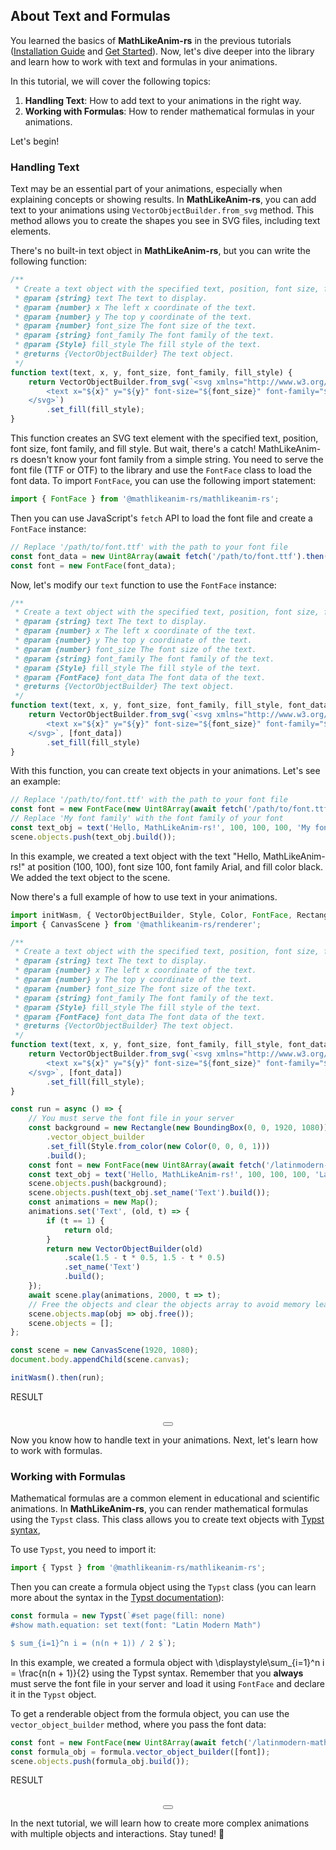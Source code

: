 ## About Text and Formulas

<link rel="stylesheet" href="https://cdn.jsdelivr.net/npm/katex@0.16.21/dist/katex.min.css" integrity="sha384-zh0CIslj+VczCZtlzBcjt5ppRcsAmDnRem7ESsYwWwg3m/OaJ2l4x7YBZl9Kxxib" crossorigin="anonymous">

You learned the basics of **MathLikeAnim-rs** in the previous tutorials ([Installation Guide](./tutorial-Install%20the%20library.html) and [Get Started](./tutorial-Get%20started.html)). Now, let's dive deeper into the library and learn how to work with text and formulas in your animations.

In this tutorial, we will cover the following topics:

1. **Handling Text**: How to add text to your animations in the right way.
2. **Working with Formulas**: How to render mathematical formulas in your animations.

Let's begin!

### Handling Text
Text may be an essential part of your animations, especially when explaining concepts or showing results. In **MathLikeAnim-rs**, you can add text to your animations using `VectorObjectBuilder.from_svg` method. This method allows you to create the shapes you see in SVG files, including text elements.

There's no built-in text object in **MathLikeAnim-rs**, but you can write the following function:

```javascript
/**
 * Create a text object with the specified text, position, font size, font family, and fill style.
 * @param {string} text The text to display.
 * @param {number} x The left x coordinate of the text.
 * @param {number} y The top y coordinate of the text.
 * @param {number} font_size The font size of the text.
 * @param {string} font_family The font family of the text.
 * @param {Style} fill_style The fill style of the text.
 * @returns {VectorObjectBuilder} The text object.
 */
function text(text, x, y, font_size, font_family, fill_style) {
    return VectorObjectBuilder.from_svg(`<svg xmlns="http://www.w3.org/2000/svg">
        <text x="${x}" y="${y}" font-size="${font_size}" font-family="${font_family}">${text}</text>
    </svg>`)
        .set_fill(fill_style);
}
```

This function creates an SVG text element with the specified text, position, font size, font family, and fill style. But wait, there's a catch! MathLikeAnim-rs doesn't know your font family from a simple string. You need to serve the font file (TTF or OTF) to the library and use the `FontFace` class to load the font data. To import `FontFace`, you can use the following import statement:

```javascript
import { FontFace } from '@mathlikeanim-rs/mathlikeanim-rs';
```

Then you can use JavaScript's `fetch` API to load the font file and create a `FontFace` instance:

```javascript
// Replace '/path/to/font.ttf' with the path to your font file
const font_data = new Uint8Array(await fetch('/path/to/font.ttf').then(res => res.arrayBuffer()));
const font = new FontFace(font_data);
```

Now, let's modify our `text` function to use the `FontFace` instance:

```javascript
/**
 * Create a text object with the specified text, position, font size, font family, and fill style.
 * @param {string} text The text to display.
 * @param {number} x The left x coordinate of the text.
 * @param {number} y The top y coordinate of the text.
 * @param {number} font_size The font size of the text.
 * @param {string} font_family The font family of the text.
 * @param {Style} fill_style The fill style of the text.
 * @param {FontFace} font_data The font data of the text.
 * @returns {VectorObjectBuilder} The text object.
 */
function text(text, x, y, font_size, font_family, fill_style, font_data) {
    return VectorObjectBuilder.from_svg(`<svg xmlns="http://www.w3.org/2000/svg">
        <text x="${x}" y="${y}" font-size="${font_size}" font-family="${font_family}">${text}</text>
    </svg>`, [font_data])
        .set_fill(fill_style)
}
```

With this function, you can create text objects in your animations. Let's see an example:

```javascript
// Replace '/path/to/font.ttf' with the path to your font file
const font = new FontFace(new Uint8Array(await fetch('/path/to/font.ttf').then(res => res.arrayBuffer())));
// Replace 'My font family' with the font family of your font
const text_obj = text('Hello, MathLikeAnim-rs!', 100, 100, 100, 'My font family', Style.from_color(new Color(0, 0, 0, 1)), font);
scene.objects.push(text_obj.build());
```

In this example, we created a text object with the text "Hello, MathLikeAnim-rs!" at position (100, 100), font size 100, font family Arial, and fill color black. We added the text object to the scene.

Now there's a full example of how to use text in your animations.

```javascript
import initWasm, { VectorObjectBuilder, Style, Color, FontFace, Rectangle, BoundingBox } from '@mathlikeanim-rs/mathlikeanim-rs';
import { CanvasScene } from '@mathlikeanim-rs/renderer';

/**
 * Create a text object with the specified text, position, font size, font family, and fill style.
 * @param {string} text The text to display.
 * @param {number} x The left x coordinate of the text.
 * @param {number} y The top y coordinate of the text.
 * @param {number} font_size The font size of the text.
 * @param {string} font_family The font family of the text.
 * @param {Style} fill_style The fill style of the text.
 * @param {FontFace} font_data The font data of the text.
 * @returns {VectorObjectBuilder} The text object.
 */
function text(text, x, y, font_size, font_family, fill_style, font_data) {
    return VectorObjectBuilder.from_svg(`<svg xmlns="http://www.w3.org/2000/svg">
        <text x="${x}" y="${y}" font-size="${font_size}" font-family="${font_family}">${text}</text>
    </svg>`, [font_data])
        .set_fill(fill_style);
}

const run = async () => {
    // You must serve the font file in your server
    const background = new Rectangle(new BoundingBox(0, 0, 1920, 1080))
        .vector_object_builder
        .set_fill(Style.from_color(new Color(0, 0, 0, 1)))
        .build();
    const font = new FontFace(new Uint8Array(await fetch('/latinmodern-math.otf').then(res => res.arrayBuffer())));
    const text_obj = text('Hello, MathLikeAnim-rs!', 100, 100, 100, 'Latin Modern Math', Style.from_color(new Color(0, 0, 0, 1)), font);
    scene.objects.push(background);
    scene.objects.push(text_obj.set_name('Text').build());
    const animations = new Map();
    animations.set('Text', (old, t) => {
        if (t == 1) {
            return old;
        }
        return new VectorObjectBuilder(old)
            .scale(1.5 - t * 0.5, 1.5 - t * 0.5)
            .set_name('Text')
            .build();
    });
    await scene.play(animations, 2000, t => t);
    // Free the objects and clear the objects array to avoid memory leaks
    scene.objects.map(obj => obj.free());
    scene.objects = [];
};

const scene = new CanvasScene(1920, 1080);
document.body.appendChild(scene.canvas);

initWasm().then(run);
```

<script type="importmap">
    {
        "imports": {
            "@mathlikeanim-rs/renderer": "./node_modules/@mathlikeanim-rs/renderer/dist/index.js",
            "./node_modules/@mathlikeanim-rs/renderer/dist/svg-scene": "./node_modules/@mathlikeanim-rs/renderer/dist/svg-scene.js",
            "./node_modules/@mathlikeanim-rs/renderer/dist/canvas-scene": "./node_modules/@mathlikeanim-rs/renderer/dist/canvas-scene.js",
            "./node_modules/@mathlikeanim-rs/renderer/dist/scene": "./node_modules/@mathlikeanim-rs/renderer/dist/scene.js",
            "@mathlikeanim-rs/mathlikeanim-rs": "./node_modules/@mathlikeanim-rs/mathlikeanim-rs/index.js",
            "@mathlikeanim-rs/mathlikeanim-rs/": "./node_modules/@mathlikeanim-rs/mathlikeanim-rs/",
            "katex": "https://cdn.jsdelivr.net/npm/katex@0.16.21/dist/katex.mjs"
        }
    }
</script>

<div class="pre-div">
    <div class="pre-top-bar-container">
        <div class="code-lang-name-container">
            <div class="code-lang-name">RESULT</div>
        </div>
    </div>
    <div style="margin-top: 2rem;">
        <div style="display: flex; justify-content: center;">
            <canvas id="canvas" width="1920" height="1080"></canvas>
        </div>
        <div style="display: flex; justify-content: center;">
            <button class="icon-button" id="run-button"></button>
        </div>
    </div>
</div>

Now you know how to handle text in your animations. Next, let's learn how to work with formulas.

### Working with Formulas
Mathematical formulas are a common element in educational and scientific animations. In **MathLikeAnim-rs**, you can render mathematical formulas using the `Typst` class. This class allows you to create text objects with [Typst syntax](https://typst.app/docs/), 

To use `Typst`, you need to import it:

```javascript
import { Typst } from '@mathlikeanim-rs/mathlikeanim-rs';
```

Then you can create a formula object using the `Typst` class (you can learn more about the syntax in the [Typst documentation](https://typst.app/docs/)):

```javascript
const formula = new Typst(`#set page(fill: none)
#show math.equation: set text(font: "Latin Modern Math")

$ sum_{i=1}^n i = (n(n + 1)) / 2 $`);
```

In this example, we created a formula object with <span class="katex">\displaystyle\sum_{i=1}^n i = \frac{n(n + 1)}{2}</span> using the Typst syntax. Remember that you **always** must serve the font file in your server and load it using `FontFace` and declare it in the `Typst` object.

To get a renderable object from the formula object, you can use the `vector_object_builder` method, where you pass the font data:

```javascript
const font = new FontFace(new Uint8Array(await fetch('/latinmodern-math.otf').then(res => res.arrayBuffer())));
const formula_obj = formula.vector_object_builder([font]);
scene.objects.push(formula_obj.build());
```

<div class="pre-div">
    <div class="pre-top-bar-container">
        <div class="code-lang-name-container">
            <div class="code-lang-name">RESULT</div>
        </div>
    </div>
    <div style="margin-top: 2rem;">
        <div style="display: flex; justify-content: center;">
            <canvas id="canvas-2" width="1920" height="1080"></canvas>
        </div>
        <div style="display: flex; justify-content: center;">
            <button class="icon-button" id="run-button-2"></button>
        </div>
    </div>
</div>

<script type="module">
    import initWasm, { VectorObjectBuilder, Style, Color, Rectangle, BoundingBox, Typst, FontFace, Point2D } from '@mathlikeanim-rs/mathlikeanim-rs';
    import { CanvasScene } from '@mathlikeanim-rs/renderer';
    import katex from "katex";

    /**
     * Create a text object with the specified text, position, font size, font family, and fill style.
     * @param {string} text The text to display.
     * @param {number} x The left x coordinate of the text.
     * @param {number} y The top y coordinate of the text.
     * @param {number} font_size The font size of the text.
     * @param {string} font_family The font family of the text.
     * @param {Style} fill_style The fill style of the text.
     * @param {FontFace} font_data The font data of the text.
     * @returns {VectorObjectBuilder} The text object.
     */
    function text(text, x, y, font_size, font_family, fill_style, font_data) {
        return VectorObjectBuilder.from_svg(`<svg xmlns="http://www.w3.org/2000/svg">
            <text x="${x}" y="${y}" font-size="${font_size}" font-family="${font_family}">${text}</text>
        </svg>`, [font_data])
            .set_fill(fill_style);
    }

    const fontFace = new Uint8Array(await fetch('./latinmodern-math.otf').then(res => res.arrayBuffer()))

    const run = async () => {
        button.disabled = true;
        const background = new Rectangle(new BoundingBox(0, 0, 1920, 1080))
            .vector_object_builder
            .set_fill(Style.from_color(new Color(0, 0, 0, 1)))
            .build();
        const font = new FontFace(fontFace);
        const text_obj = text('Hello, MathLikeAnim-rs!', 100, 100, 100, 'Latin Modern Math', Style.from_color(new Color(255, 255, 255, 1)), font);
        scene.objects.push(background);
        scene.objects.push(text_obj.set_name('Text').build());
        const animations = new Map();
        animations.set('Text', (old, t) => {
            if (t == 1) {
                return old;
            }
            return new VectorObjectBuilder(old)
                .scale(1.5 - t * 0.5, 1.5 - t * 0.5)
                .set_name('Text')
                .build();
        });
        await scene.play(animations, 2000, t => t);
        scene.objects.map(obj => obj.free());
        scene.objects = [];
        button.disabled = false;
    };

    const scene = new CanvasScene(1920, 1080);
    const button = document.getElementById('run-button');
    const svgContent = await fetch('./assets/play.svg').then(res => res.text());
    button.innerHTML = svgContent;
    button.addEventListener('click', run);
    const canvas = document.getElementById('canvas');
    scene.canvas = canvas;
    const offscreen = canvas.transferControlToOffscreen();
    const worker = new Worker('./node_modules/@mathlikeanim-rs/renderer/dist/offscreen-canvas-worker.js');
    worker.postMessage(offscreen, [offscreen]);
    scene.worker = worker;
    canvas.style.width = '80%';
    canvas.style.height = 'auto';

    const run2 = async () => {
        const background = new Rectangle(new BoundingBox(0, 0, 1920, 1080))
            .vector_object_builder
            .set_fill(Style.from_color(new Color(127, 127, 127, 1)))
            .build();
        const formula = new Typst(`#set page(fill: none)
#show math.equation: set text(font: "Latin Modern Math")

$ sum_(i=1)^n i = (n(n + 1)) / 2 $`);
        const font = new FontFace(fontFace);
        const formula_obj = formula.vector_object_builder([font]);
        scene2.objects.push(background);
        scene2.objects.push(formula_obj.scale_to_width(960).move_to(new Point2D(960, 540)).build());
        scene2.render();
        scene2.objects.map(obj => obj.free());
        scene2.objects = [];
    };

    const scene2 = new CanvasScene(1920, 1080);
    const button2 = document.getElementById('run-button-2');
    const canvas2 = document.getElementById('canvas-2');
    scene2.canvas = canvas2;
    const offscreen2 = canvas2.transferControlToOffscreen();
    const worker2 = new Worker('./node_modules/@mathlikeanim-rs/renderer/dist/offscreen-canvas-worker.js');
    worker2.postMessage(offscreen2, [offscreen2]);
    scene2.worker = worker2;
    canvas2.style.width = '80%';
    canvas2.style.height = 'auto';
    button2.innerHTML = svgContent;
    button2.addEventListener('click', run2);

    initWasm().then(() => {
        run();
        run2();
    });
    const katexEls = document.querySelectorAll('.katex');
    katexEls.forEach((element) => {
        element.outerHTML = katex.renderToString(element.innerHTML, { throwOnError: false });
    });
</script>

In the next tutorial, we will learn how to create more complex animations with multiple objects and interactions. Stay tuned! 👀